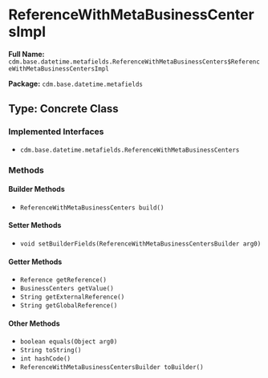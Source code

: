 # ReferenceWithMetaBusinessCentersImpl

**Full Name:** `cdm.base.datetime.metafields.ReferenceWithMetaBusinessCenters$ReferenceWithMetaBusinessCentersImpl`

**Package:** `cdm.base.datetime.metafields`

## Type: Concrete Class

### Implemented Interfaces

- `cdm.base.datetime.metafields.ReferenceWithMetaBusinessCenters`

### Methods

#### Builder Methods

- `ReferenceWithMetaBusinessCenters build()`

#### Setter Methods

- `void setBuilderFields(ReferenceWithMetaBusinessCentersBuilder arg0)`

#### Getter Methods

- `Reference getReference()`
- `BusinessCenters getValue()`
- `String getExternalReference()`
- `String getGlobalReference()`

#### Other Methods

- `boolean equals(Object arg0)`
- `String toString()`
- `int hashCode()`
- `ReferenceWithMetaBusinessCentersBuilder toBuilder()`

